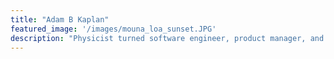 ```yaml
---
title: "Adam B Kaplan"
featured_image: '/images/mouna_loa_sunset.JPG'
description: "Physicist turned software engineer, product manager, and other things."
---
```

